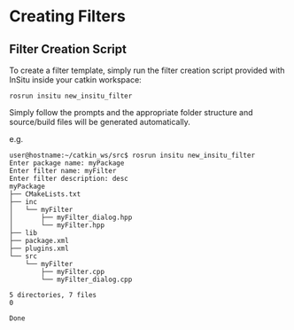 # Creating Filters

## Filter Creation Script

To create a filter template, simply run the filter creation script provided with InSitu inside your catkin workspace:

```
rosrun insitu new_insitu_filter
```

Simply follow the prompts and the appropriate folder structure and source/build files will be generated automatically.

e.g.
```
user@hostname:~/catkin_ws/src$ rosrun insitu new_insitu_filter 
Enter package name: myPackage
Enter filter name: myFilter
Enter filter description: desc
myPackage
├── CMakeLists.txt
├── inc
│   └── myFilter
│       ├── myFilter_dialog.hpp
│       └── myFilter.hpp
├── lib
├── package.xml
├── plugins.xml
└── src
    └── myFilter
        ├── myFilter.cpp
        └── myFilter_dialog.cpp

5 directories, 7 files
0

Done
```

